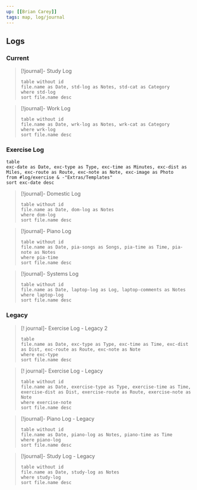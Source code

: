 ```yaml
---
up: [[Brian Carey]]
tags: map, log/journal
---
```

## Logs

### Current

> [!journal]- Study Log
>```dataview
>table without id
>file.name as Date, std-log as Notes, std-cat as Category
>where std-log
>sort file.name desc
>```

> [!journal]- Work Log
>```dataview
>table without id
>file.name as Date, wrk-log as Notes, wrk-cat as Category
>where wrk-log
>sort file.name desc
>```

### Exercise Log

```dataview
table
exc-date as Date, exc-type as Type, exc-time as Minutes, exc-dist as Miles, exc-route as Route, exc-note as Note, exc-image as Photo
from #log/exercise & -"Extras/Templates"
sort exc-date desc
```

> [!journal]- Domestic Log
> ```dataview
> table without id
> file.name as Date, dom-log as Notes
> where dom-log
> sort file.name desc
> ```

> [!journal]- Piano Log
> ```dataview
> table without id
> file.name as Date, pia-songs as Songs, pia-time as Time, pia-note as Notes
> where pia-time
> sort file.name desc
> ```

> [!journal]- Systems Log
> ```dataview
> table without id
> file.name as Date, laptop-log as Log, laptop-comments as Notes
> where laptop-log
> sort file.name desc
> ```


### Legacy

> [! journal]- Exercise Log - Legacy 2
> ```dataview
> table
> file.name as Date, exc-type as Type, exc-time as Time, exc-dist as Dist, exc-route as Route, exc-note as Note
> where exc-type
> sort file.name desc
> ```

> [! journal]- Exercise Log - Legacy
> ```dataview
> table without id
> file.name as Date, exercise-type as Type, exercise-time as Time, exercise-dist as Dist, exercise-route as Route, exercise-note as Note
> where exercise-note
> sort file.name desc
> ```

> [!journal]- Piano Log - Legacy
> ```dataview
> table without id
> file.name as Date, piano-log as Notes, piano-time as Time
> where piano-log
> sort file.name desc
> ```

> [!journal]- Study Log - Legacy
>```dataview
>table without id
>file.name as Date, study-log as Notes
>where study-log
>sort file.name desc
>```


